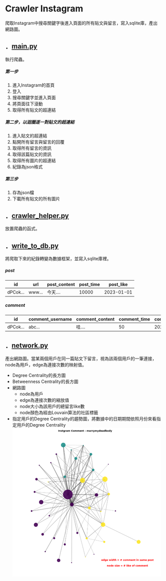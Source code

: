 # Crawler Instagram

爬取Instagram中搜尋關鍵字後進入頁面的所有貼文與留言，寫入sqlite庫，產出網路圖。

## ．[main.py](https://github.com/pazwei/crawler_instagram/blob/master/main.py)
執行爬蟲。

##### 第一步
  1. 進入Instagram的首頁
  2. 登入
  3. 搜尋關鍵字並進入頁面
  4. 將頁面往下滾動
  5. 取得所有貼文的超連結

##### 第二步，以迴圈逐一對貼文的超連結
  1. 進入貼文的超連結
  2. 點開所有留言與留言的回覆
  3. 取得所有留言的資訊
  4. 取得該篇貼文的資訊
  5. 取得所有圖片的超連結
  6. 紀錄為json格式

##### 第三步
  1. 存為json檔
  2. 下載所有貼文的所有圖片

## ．[crawler_helper.py](https://github.com/pazwei/crawler_instagram/blob/master/crawler_helper.py)
放置爬蟲的函式。

## ．[write_to_db.py](https://github.com/pazwei/crawler_instagram/blob/master/write_to_db.py)
將爬取下來的紀錄轉變為數據框架，並寫入sqlite庫裡。

##### post
|id|url|post_content|post_time|post_like|
|---|---|---|---|---|
|dPCok...|www...|今天....|10000|2023-01-01|

##### comment
|id|comment_username|comment_content|comment_time|comment_like|
|---|---|---|---|---|
|dPCok...|abc...|哇....|50|2023-01-01|

## ．[network.py](https://github.com/pazwei/crawler_instagram/blob/master/network.py)
產出網路圖。當某兩個用戶在同一篇貼文下留言，視為該兩個用戶的一筆連接，node為用戶，edge為連接次數的映射值。

- Degree Centrality的長方圖
- Betweenness Centrality的長方圖
- 網路圖
    - node為用戶
    - edge為連接次數的縮放值
    - node大小為該用戶的總留言like數
    - node顏色為經由Louvain算法的社區標籤
- 指定用戶的Degree Centrality的趨勢圖，將數據中的日期期間依照月份來看指定用戶的Degree Centrality
![image](https://github.com/pazwei/crawler_instagram/blob/master/network_marrymydeadbody_40_nodes.png)
